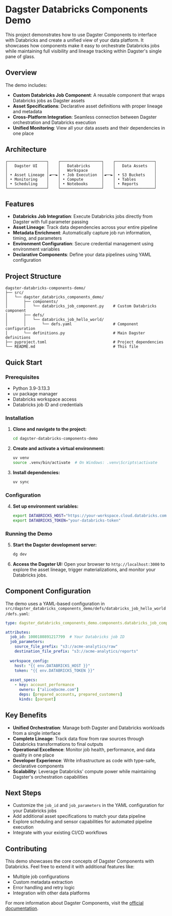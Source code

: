 # Dagster Databricks Components Demo

This project demonstrates how to use Dagster Components to interface with Databricks and create a unified view of your data platform. It showcases how components make it easy to orchestrate Databricks jobs while maintaining full visibility and lineage tracking within Dagster's single pane of glass.

## Overview

The demo includes:

- **Custom Databricks Job Component**: A reusable component that wraps Databricks jobs as Dagster assets
- **Asset Specifications**: Declarative asset definitions with proper lineage and metadata
- **Cross-Platform Integration**: Seamless connection between Dagster orchestration and Databricks execution
- **Unified Monitoring**: View all your data assets and their dependencies in one place

## Architecture

```
┌─────────────────┐    ┌──────────────────┐    ┌─────────────────┐
│   Dagster UI    │    │   Databricks     │    │   Data Assets   │
│                 │    │   Workspace      │    │                 │
│ • Asset Lineage │◄──►│ • Job Execution  │◄──►│ • S3 Buckets    │
│ • Monitoring    │    │ • Compute        │    │ • Tables        │
│ • Scheduling    │    │ • Notebooks      │    │ • Reports       │
└─────────────────┘    └──────────────────┘    └─────────────────┘
```

## Features

- **Databricks Job Integration**: Execute Databricks jobs directly from Dagster with full parameter passing
- **Asset Lineage**: Track data dependencies across your entire pipeline
- **Metadata Enrichment**: Automatically capture job run information, timing, and parameters
- **Environment Configuration**: Secure credential management using environment variables
- **Declarative Components**: Define your data pipelines using YAML configuration

## Project Structure

```
dagster-databricks-components-demo/
├── src/
│   └── dagster_databricks_components_demo/
│       ├── components/
│       │   └── databricks_job_component.py    # Custom Databricks component
│       ├── defs/
│       │   └── databricks_job_hello_world/
│       │       └── defs.yaml                  # Component configuration
│       └── definitions.py                     # Main Dagster definitions
├── pyproject.toml                             # Project dependencies
└── README.md                                  # This file
```

## Quick Start

### Prerequisites

- Python 3.9-3.13.3
- uv package manager
- Databricks workspace access
- Databricks job ID and credentials

### Installation

1. **Clone and navigate to the project:**
   ```bash
   cd dagster-databricks-components-demo
   ```

2. **Create and activate a virtual environment:**
   ```bash
   uv venv
   source .venv/bin/activate  # On Windows: .venv\Scripts\activate
   ```

3. **Install dependencies:**
   ```bash
   uv sync
   ```

### Configuration

4. **Set up environment variables:**
   ```bash
   export DATABRICKS_HOST="https://your-workspace.cloud.databricks.com"
   export DATABRICKS_TOKEN="your-databricks-token"
   ```

### Running the Demo

5. **Start the Dagster development server:**
   ```bash
   dg dev
   ```

6. **Access the Dagster UI:**
   Open your browser to `http://localhost:3000` to explore the asset lineage, trigger materializations, and monitor your Databricks jobs.

## Component Configuration

The demo uses a YAML-based configuration in `src/dagster_databricks_components_demo/defs/databricks_job_hello_world/defs.yaml`:

```yaml
type: dagster_databricks_components_demo.components.databricks_job_component.DatabricksJobComponent

attributes:
  job_id: 1000180891217799  # Your Databricks job ID
  job_parameters:
    source_file_prefix: "s3://acme-analytics/raw"
    destination_file_prefix: "s3://acme-analytics/reports"
  
  workspace_config:
    host: "{{ env.DATABRICKS_HOST }}"
    token: "{{ env.DATABRICKS_TOKEN }}"
  
  asset_specs:
    - key: account_performance
      owners: ["alice@acme.com"]
      deps: [prepared_accounts, prepared_customers]
      kinds: [parquet]
```

## Key Benefits

- **Unified Orchestration**: Manage both Dagster and Databricks workloads from a single interface
- **Complete Lineage**: Track data flow from raw sources through Databricks transformations to final outputs
- **Operational Excellence**: Monitor job health, performance, and data quality in one place
- **Developer Experience**: Write infrastructure as code with type-safe, declarative components
- **Scalability**: Leverage Databricks' compute power while maintaining Dagster's orchestration capabilities

## Next Steps

- Customize the `job_id` and `job_parameters` in the YAML configuration for your Databricks jobs
- Add additional asset specifications to match your data pipeline
- Explore scheduling and sensor capabilities for automated pipeline execution
- Integrate with your existing CI/CD workflows

## Contributing

This demo showcases the core concepts of Dagster Components with Databricks. Feel free to extend it with additional features like:

- Multiple job configurations
- Custom metadata extraction
- Error handling and retry logic
- Integration with other data platforms

For more information about Dagster Components, visit the [official documentation](https://docs.dagster.io/concepts/components).
